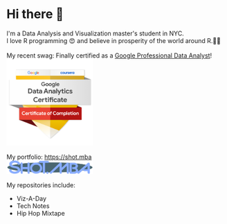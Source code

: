 <!--![](SHOKOLATTE-lb-fix.png) -->


# Hi there 👋

I'm a Data Analysis and Visualization master's student in NYC.<br>
I love R programming 😍 and believe in prosperity of the world around R.💪🤓<br>
<br>
My recent swag: Finally certified as a <a href = "https://www.credly.com/go/jOICa2ip">Google Professional Data Analyst</a>!<br>
<a href = "https://www.credly.com/go/jOICa2ip"><img src = "https://raw.githubusercontent.com/ShokoLocoMocco/ShokoLocoMocco/main/google-data-analytics-certificate.2.png" width=200></a><br>



My portfolio: https://shot.mba<br>
<a href = "https://shot.mba"><img src = "https://raw.githubusercontent.com/ShokoLocoMocco/ShokoLocoMocco/main/shot.mba_logo.png" width=200></a>

My repositories include:
- Viz-A-Day
- Tech Notes
- Hip Hop Mixtape

<!--
**ShokoLocoMocco/ShokoLocoMocco** is a ✨ _special_ ✨ repository because its `README.md` (this file) appears on your GitHub profile.

Here are some ideas to get you started:

- 🔭 I’m currently working on ...
- 🌱 I’m currently learning ...
- 👯 I’m looking to collaborate on ...
- 🤔 I’m looking for help with ...
- 💬 Ask me about ...
- 📫 How to reach me: ...
- 😄 Pronouns: ...
- ⚡ Fun fact: ...
-->
